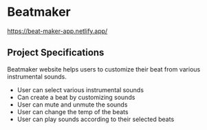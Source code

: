 # Beatmaker

https://beat-maker-app.netlify.app/

## Project Specifications

Beatmaker website helps users to customize their beat from various instrumental sounds. 

* User can select various instrumental sounds
* Can create a beat by customizing sounds
* User can mute and unmute the sounds
* User can change the temp of the beats
* User can play sounds according to their selected beats
